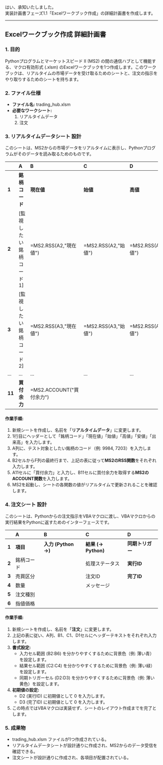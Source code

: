 はい、承知いたしました。  
実装計画書フェーズ1.1「Excelワークブック作成」の詳細計画書を作成します。

---

## **Excelワークブック作成 詳細計画書**

### **1\. 目的**

Pythonプログラムとマーケットスピード II (MS2) の間の通信ハブとして機能する、マクロ有効形式 (.xlsm) のExcelワークブックを1つ作成します。このワークブックは、リアルタイムの市場データを受け取るためのシートと、注文の指示をやり取りするためのシートを持ちます。

### **2\. ファイル仕様**

* **ファイル名:** trading\_hub.xlsm  
* **必要なワークシート:**  
  1. リアルタイムデータ  
  2. 注文

### **3\. リアルタイムデータシート 設計**

このシートは、MS2からの市場データをリアルタイムに表示し、Pythonプログラムがそのデータを読み取るためのものです。

|  | A | B | C | D | E | F |
| :---- | :---- | :---- | :---- | :---- | :---- | :---- |
| **1** | **銘柄コード** | **現在値** | **始値** | **高値** | **安値** | **出来高** |
| **2** | \[監視したい銘柄コード1\] | \=MS2.RSS(A2,"現在値") | \=MS2.RSS(A2,"始値") | \=MS2.RSS(A2,"高値") | \=MS2.RSS(A2,"安値") | \=MS2.RSS(A2,"出来高") |
| **3** | \[監視したい銘柄コード2\] | \=MS2.RSS(A3,"現在値") | \=MS2.RSS(A3,"始値") | \=MS2.RSS(A3,"高値") | \=MS2.RSS(A3,"安値") | \=MS2.RSS(A3,"出来高") |
| ... | ... | ... | ... | ... | ... | ... |
| **11** | **買付余力** | \=MS2.ACCOUNT("買付余力") |  |  |  |  |

#### **作業手順:**

1. 新規シートを作成し、名前を「**リアルタイムデータ**」に変更します。  
2. 1行目にヘッダーとして「銘柄コード」「現在値」「始値」「高値」「安値」「出来高」を入力します。  
3. A列に、テスト対象としたい銘柄のコード（例: 9984, 7203）を入力します。  
4. B2セルからF列の最終行まで、上記の表に従って**MS2のRSS関数**をそれぞれ入力します。  
5. A11セルに「買付余力」と入力し、B11セルに買付余力を取得する**MS2のACCOUNT関数**を入力します。  
6. MS2を起動し、シートの各関数の値がリアルタイムで更新されることを確認します。

### **4\. 注文シート 設計**

このシートは、Pythonからの注文指示をVBAマクロに渡し、VBAマクロからの実行結果をPythonに返すためのインターフェースです。

|  | A | B | C | D |
| :---- | :---- | :---- | :---- | :---- |
| **1** | **項目** | **入力 (Python →)** | **結果 (→ Python)** | **同期トリガー** |
| **2** | 銘柄コード |  | 処理ステータス | **実行ID** |
| **3** | 売買区分 |  | 注文ID | **完了ID** |
| **4** | 数量 |  | メッセージ |  |
| **5** | 注文種別 |  |  |  |
| **6** | 指値価格 |  |  |  |

#### **作業手順:**

1. 新規シートを作成し、名前を「**注文**」に変更します。  
2. 上記の表に従い、A列、B1、C1、D1セルにヘッダーテキストをそれぞれ入力します。  
3. **書式設定:**  
   * 入力セル範囲 (B2:B6) を分かりやすくするために背景色（例: 薄い青）を設定します。  
   * 結果セル範囲 (C2:C4) を分かりやすくするために背景色（例: 薄い緑）を設定します。  
   * 同期トリガーセル (D2:D3) を分かりやすくするために背景色（例: 薄い黄色）を設定します。  
4. **初期値の設定:**  
   * D2 (実行ID) に初期値として 0 を入力します。  
   * D3 (完了ID) に初期値として 0 を入力します。  
5. この時点ではVBAマクロは実装せず、シートのレイアウト作成までを完了とします。

### **5\. 成果物**

* trading\_hub.xlsm ファイルが1つ作成されている。  
* リアルタイムデータシートが設計通りに作成され、MS2からのデータ受信を確認できる。  
* 注文シートが設計通りに作成され、各項目が配置されている。